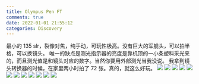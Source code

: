 ```yaml
---
title: Olympus Pen FT
comments: true
date: 2022-01-01 21:55:12
categories: Discovery
---
```

最小的 135 slr，裂像对焦，纯手动，可玩性极高。没有巨大的军舰头，可以拍半格，可以换镜头。
唯一的缺点是测光指示器的亮度是靠机顶的一小条塑料采光来的，而且测光值是和镜头对应的数字。当然你要用外部测光当我没说。
我拿到镜头转换器的时候，在家里两小时拍了 72 张。真的，就这么好玩。
![](https://cdn.jsdelivr.net/gh/gaoryrt/f/202201012246127.jpg)
![](https://cdn.jsdelivr.net/gh/gaoryrt/f/202201012248202.jpg)
![](https://cdn.jsdelivr.net/gh/gaoryrt/f/202201012248201.jpg)
![](https://cdn.jsdelivr.net/gh/gaoryrt/f/202201012248200.jpg)
![](https://cdn.jsdelivr.net/gh/gaoryrt/f/202201012248199.jpg)
![](https://cdn.jsdelivr.net/gh/gaoryrt/f/202201012247091.jpg)
![](https://cdn.jsdelivr.net/gh/gaoryrt/f/202201012247088.jpg)
![](https://cdn.jsdelivr.net/gh/gaoryrt/f/202201012247390.jpg)
![](https://cdn.jsdelivr.net/gh/gaoryrt/f/202201012247389.jpg)
![](https://cdn.jsdelivr.net/gh/gaoryrt/f/202201012247558.jpg)
![](https://cdn.jsdelivr.net/gh/gaoryrt/f/202201012247986.jpg)
![](https://cdn.jsdelivr.net/gh/gaoryrt/f/202201012247000.jpg)
